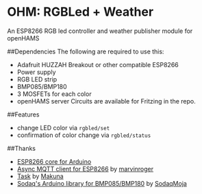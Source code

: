 # OHM: RGBLed + Weather
An ESP8266 RGB led controller and weather publisher module for openHAMS

##Dependencies
The following are required to use this:
- Adafruit HUZZAH Breakout or other compatible ESP8266
- Power supply
- RGB LED strip
- BMP085/BMP180
- 3 MOSFETs for each color
- openHAMS server
Circuits are available for Fritzing in the repo. 

##Features
- change LED color via `rgbled/set`
- confirmation of color change via `rgbled/status`

##Thanks
- [ESP8266 core for Arduino](https://github.com/esp8266/Arduino)
- [Async MQTT client for ESP8266](https://github.com/marvinroger/async-mqtt-client) by [marvinroger](https://github.com/marvinroger)
- [Task](https://github.com/Makuna/Task) by [Makuna](https://github.com/Makuna)
- [Sodaq's Arduino library for BMP085/BMP180](https://github.com/SodaqMoja/Sodaq_BMP085) by [SodaqMoja](https://github.com/SodaqMoja)
